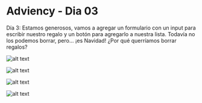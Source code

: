 # Adviency - Dia 03

Día 3: Estamos generosos, vamos a agregar un formulario con un input para escribir nuestro regalo y un botón para agregarlo a nuestra lista. Todavía no los podemos borrar, pero... ¡es Navidad! ¿Por qué querríamos borrar regalos?

![alt text](https://raw.githubusercontent.com/almanoduerme/adviency/refs/heads/main/day_03/lib/images/screenshot01.png "Screenshot de la aplicacion")

![alt text](https://raw.githubusercontent.com/almanoduerme/adviency/refs/heads/main/day_03/lib/images/screenshot02.png "Screenshot de la aplicacion")

![alt text](https://raw.githubusercontent.com/almanoduerme/adviency/refs/heads/main/day_03/lib/images/screenshot03.png "Screenshot de la aplicacion")

![alt text](https://raw.githubusercontent.com/almanoduerme/adviency/refs/heads/main/day_03/lib/images/screenshot04.png "Screenshot de la aplicacion")
